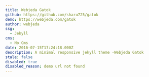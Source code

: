 ```yaml
---
title: Webjeda Gatok
github: https://github.com/sharu725/gatok
demo: https://webjeda.com/gatok
author: webjeda
ssg:
  - Jekyll
cms:
  - No Cms
date: 2016-07-15T17:24:18.000Z
description: A minimal responsive jekyll theme -Webjeda Gatok
stale: false
disabled: true
disabled_reason: demo url not found
---
```


